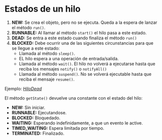 # Estados de un hilo

1. **NEW:** Se crea el objeto, pero no se ejecuta. Queda a la espera de lanzar el método ```run()```.
2. **RUNNABLE:** Al llamar al método ```start()``` el hilo pasa a este estado.
3. **DEAD:** Se entra a este estado cuando finaliza el método ```run()```
4. **BLOCKED:** Debe ocurrir una de las siguientes circunstancias para que se llegue a este estado:
	- Llamada al método ```sleep()```.
	- EL hilo espera a una operación de entrada/salida.
	- Llamada al método ```wait()```. El hilo no volverá a ejecutarse hasta que reciba los mensajes ```notify()``` o ```notifyAll()```
	- Llamada al método ```suspend()```. No se volverá ejecutable hasta que reciba el mensaje ```resume()```.
	
	
Ejemplo: _[HiloDead](HiloDead.java)_


El método ``getState()`` devuelve una constante con el estado del hilo:

- **NEW:** Sin iniciar.
- **RUNNABLE:** Ejecutandose.
- **BLOCKED:** Bloquedado.
- **WAITING:** Esperando indefinidamente, a que un evento le active.
- **TIMED_WAITING:** Espera limitada por tiempo.
- **TERMINATED:** Finalizado.